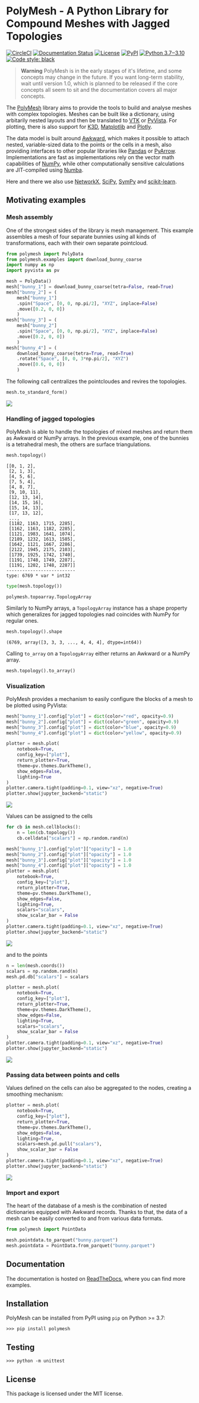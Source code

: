 # **PolyMesh** - A Python Library for Compound Meshes with Jagged Topologies

[![CircleCI](https://circleci.com/gh/dewloosh/PolyMesh.svg?style=shield)](https://circleci.com/gh/dewloosh/PolyMesh)
[![Documentation Status](https://readthedocs.org/projects/polymesh/badge/?version=latest)](https://polymesh.readthedocs.io/en/latest/?badge=latest)
[![License](https://img.shields.io/badge/License-MIT-yellow.svg)](https://opensource.org/licenses/MIT)
[![PyPI](https://badge.fury.io/py/PolyMesh.svg)](https://pypi.org/project/PolyMesh)
[![Python 3.7‒3.10](https://img.shields.io/badge/python-3.7%E2%80%923.10-blue)](https://www.python.org)
[![Code style: black](https://img.shields.io/badge/code%20style-black-000000.svg)](https://github.com/psf/black)

> **Warning**
> PolyMesh is in the early stages of it's lifetime, and some concepts may change in the future. If you want long-term stability, wait until version 1.0, which is planned to be released if the core concepts all seem to sit and the documentation covers all major concepts.

The [PolyMesh](https://PolyMesh.readthedocs.io/en/latest/) library aims to provide the tools to build and analyse meshes with complex topologies. Meshes can be built like a dictionary, using arbitarily nested layouts and then be translated to [VTK](https://vtk.org/) or [PyVista](https://docs.pyvista.org/). For plotting, there is also support for [K3D](http://k3d-jupyter.org/), [Matplotlib](https://matplotlib.org/) and [Plotly](https://plotly.com/python/).

The data model is built around [Awkward](https://awkward-array.org/doc/main/), which makes it possible to attach nested, variable-sized data to the points or the cells in a mesh, also providing interfaces to other popular libraries like [Pandas](https://vtk.org/) or [PyArrow](https://arrow.apache.org/docs/python/index.html). Implementations are fast as implementations rely on the vector math capabilities of [NumPy](https://numpy.org/doc/stable/index.html), while other computationally sensitive calculations are JIT-compiled using [Numba](https://numba.pydata.org/).

Here and there we also use [NetworkX](https://networkx.org/documentation/stable/index.html#), [SciPy](https://scipy.org/), [SymPy](https://www.sympy.org/en/index.html) and [scikit-learn](https://scikit-learn.org/stable/).

## **Motivating examples**

### Mesh assembly

One of the strongest sides of the library is mesh management. This example assembles a mesh of four separate bunnies using all kinds of transformations, each with their own separate pointcloud.

```python
from polymesh import PolyData
from polymesh.examples import download_bunny_coarse
import numpy as np
import pyvista as pv

mesh = PolyData()
mesh["bunny_1"] = download_bunny_coarse(tetra=False, read=True)
mesh["bunny_2"] = (
    mesh["bunny_1"]
    .spin("Space", [0, 0, np.pi/2], "XYZ", inplace=False)
    .move([0.2, 0, 0])
    )
mesh["bunny_3"] = (
    mesh["bunny_2"]
    .spin("Space", [0, 0, np.pi/2], "XYZ", inplace=False)
    .move([0.2, 0, 0])
    )
mesh["bunny_4"] = (
    download_bunny_coarse(tetra=True, read=True)
    .rotate("Space", [0, 0, 3*np.pi/2], "XYZ")
    .move([0.6, 0, 0])
    )
```

The following call centralizes the pointcloudes and revires the topologies.

```python
mesh.to_standard_form()
```

![ ](docs/source/_static/readme_1.png)

### Handling of jagged topologies

PolyMesh is able to handle the topologies of mixed meshes and return them as Awkward or NumPy arrays. In the previous example, one of the bunnies is a tetrahedral mesh, the others are surface triangulations.

```python
mesh.topology()
```

```console
[[0, 1, 2],
 [2, 1, 3],
 [4, 5, 6],
 [7, 5, 4],
 [4, 8, 7],
 [9, 10, 11],
 [12, 13, 14],
 [14, 15, 16],
 [15, 14, 13],
 [17, 13, 12],
 ...,
 [1182, 1163, 1715, 2285],
 [1162, 1163, 1182, 2285],
 [1121, 1983, 1641, 1074],
 [2189, 1232, 1613, 1585],
 [1642, 1121, 1667, 2286],
 [2122, 1945, 2175, 2103],
 [1739, 1925, 1742, 1740],
 [1191, 1748, 1749, 2287],
 [1191, 1202, 1748, 2287]]
--------------------------
type: 6769 * var * int32
```

```python
type(mesh.topology())
```

```console
polymesh.topoarray.TopologyArray
```

Similarly to NumPy arrays, a `TopologyArray` instance has a shape property which generalizes for jagged topologies nad coincides with NumPy for regular ones.

```python
mesh.topology().shape
```

```console
(6769, array([3, 3, 3, ..., 4, 4, 4], dtype=int64))
```

Calling `to_array` on a `TopologyArray` either returns an Awkward or a NumPy array.

```python
mesh.topology().to_array()
```

### Visualization

PolyMesh provides a mechanism to easily configure the blocks of a mesh to be plotted using PyVista:

```python
mesh["bunny_1"].config["plot"] = dict(color="red", opacity=0.9)
mesh["bunny_2"].config["plot"] = dict(color="green", opacity=0.9)
mesh["bunny_3"].config["plot"] = dict(color="blue", opacity=0.9)
mesh["bunny_4"].config["plot"] = dict(color="yellow", opacity=0.9)

plotter = mesh.plot(
    notebook=True, 
    config_key=["plot"], 
    return_plotter=True,
    theme=pv.themes.DarkTheme(),
    show_edges=False,
    lighting=True
)
plotter.camera.tight(padding=0.1, view="xz", negative=True)
plotter.show(jupyter_backend="static")
```

![ ](docs/source/_static/readme_2.png)

Values can be assigned to the cells

```python
for cb in mesh.cellblocks():
    n = len(cb.topology())
    cb.celldata["scalars"] = np.random.rand(n)

mesh["bunny_1"].config["plot"]["opacity"] = 1.0
mesh["bunny_2"].config["plot"]["opacity"] = 1.0
mesh["bunny_3"].config["plot"]["opacity"] = 1.0
mesh["bunny_4"].config["plot"]["opacity"] = 1.0
plotter = mesh.plot(
    notebook=True, 
    config_key=["plot"], 
    return_plotter=True,
    theme=pv.themes.DarkTheme(),
    show_edges=False,
    lighting=True,
    scalars="scalars",
    show_scalar_bar = False
)
plotter.camera.tight(padding=0.1, view="xz", negative=True)
plotter.show(jupyter_backend="static")
```

![ ](docs/source/_static/readme_3.png)

and to the points

```python
n = len(mesh.coords())
scalars = np.random.rand(n)
mesh.pd.db["scalars"] = scalars

plotter = mesh.plot(
    notebook=True, 
    config_key=["plot"], 
    return_plotter=True,
    theme=pv.themes.DarkTheme(),
    show_edges=False,
    lighting=True,
    scalars="scalars",
    show_scalar_bar = False
)
plotter.camera.tight(padding=0.1, view="xz", negative=True)
plotter.show(jupyter_backend="static")
```

![ ](docs/source/_static/readme_4.png)

### Passing data between points and cells

Values defined on the cells can also be aggregated to the nodes, creating a smoothing mechanism:

```python
plotter = mesh.plot(
    notebook=True, 
    config_key=["plot"], 
    return_plotter=True,
    theme=pv.themes.DarkTheme(),
    show_edges=False,
    lighting=True,
    scalars=mesh.pd.pull("scalars"),
    show_scalar_bar = False
)
plotter.camera.tight(padding=0.1, view="xz", negative=True)
plotter.show(jupyter_backend="static")
```

![ ](docs/source/_static/readme_5.png)

### Import and export

The heart of the database of a mesh is the combination of nested dictionaries equipped with Awkward records. Thanks to that, the data of a mesh can be easily converted to and from various data formats.

```python
from polymesh import PointData

mesh.pointdata.to_parquet("bunny.parquet")
mesh.pointdata = PointData.from_parquet("bunny.parquet")
```

## **Documentation**

The documentation is hosted on [ReadTheDocs](https://PolyMesh.readthedocs.io/en/latest/), where you can find more examples.

## **Installation**

PolyMesh can be installed from PyPI using `pip` on Python >= 3.7:

```console
>>> pip install polymesh
```

## **Testing**

```console
>>> python -m unittest
```

## **License**

This package is licensed under the MIT license.
